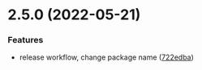 # 2.5.0 (2022-05-21)


### Features

* release workflow, change package name ([722edba](https://github.com/SerafinTech/ST-node-ethernet-ip/commit/722edba8ced394e3b5efbd992acbd23779696113))




